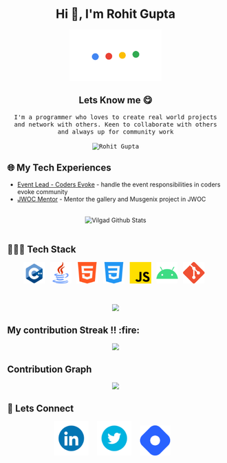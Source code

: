 <h1 align="center">Hi 👋, I'm Rohit Gupta</h1>

 <p align="center">
    <a href="https://github.com/vilgad"><img src="https://github.com/vilgad/vilgad/blob/main/loading.gif" height="120px"/></a> 

  <h2 align="center"> Lets Know me 😋</h2>
  
  <p align="center" font>
  <samp>
I'm a programmer who loves to create real world projects and network with others. Keen to collaborate with others and always up for community work
  </samp><br><br>
   <samp>
     <img src="https://komarev.com/ghpvc/?username=vilgad" alt="Rohit Gupta" /> 
    </p>
  
  ## 🌐 My Tech Experiences
  - [Event Lead - Coders Evoke](https://github.com/Coders-Evoke-Community) - handle the event responsibilities in coders evoke community
  - [JWOC Mentor](https://jwoc.tech/projects) - Mentor the gallery and Musgenix project in JWOC
  <br/>
  <div align="center">

<img align="center" src="https://github-readme-stats.vercel.app/api?username=vilgad&show_icons=true&theme=tokyonight&border=true&count_private=true&title_color=64dd17&text_color=FFFFFF&icon_color=ff3d00&border_radius=15" alt="Vilgad Github Stats">
</div>
<br/>

<h2 align="left">🧑🏽‍💻 Tech Stack</h2>
<p align="center">
 <img alt="C++" src="https://github.com/vilgad/vilgad/blob/main/c++.png" height="50px"/>&nbsp;&nbsp;
 <img alt="Java" src="https://github.com/vilgad/vilgad/blob/main/java.png" height="50px"/>&nbsp;&nbsp;
 <img alt="HTML5" src="https://github.com/vilgad/vilgad/blob/main/html-5.png" height="50px"/>&nbsp;&nbsp;
 <img alt="CSS3" src="https://github.com/vilgad/vilgad/blob/main/css-3.png" height="50px"/>&nbsp;&nbsp;
 <img alt="JavaScript" src="https://github.com/vilgad/vilgad/blob/main/js.png" height="50px"/>&nbsp;&nbsp;
 <img alt="Android" src="https://github.com/vilgad/vilgad/blob/main/android.png" height="50px"/>&nbsp;&nbsp;
  <img alt="Git" src="https://github.com/vilgad/vilgad/blob/main/git.png" height="50px"/>&nbsp;&nbsp;
</p>
<br/>
<p align="center">
  <a href="#">
    <img src="https://github-readme-stats.vercel.app/api/top-langs/?username=vilgad&layout=compact&theme=tokyonight&title_color=64dd17&text_color=FFFFFF&border_radius=15" />
  </a>
</p>

<h2 align="left">My contribution Streak !! :fire:</h2> 
<p align="center">
  <a href="#">
    <img src="https://github-readme-streak-stats.herokuapp.com?user=vilgad&theme=dark&date_format=M%20j%5B%2C%20Y%5D"/>
  </a>
</p>

<h2 align="left">Contribution Graph</h2>
<p align="center">
  <a href="#">
    <img src="https://activity-graph.herokuapp.com/graph?username=vilgad&theme=github" height="300px"/>
  </a>
</p>

<h2 align="left">👻 Lets Connect</h2>
<p align="center">
  <a target="_blank"href="https://www.linkedin.com/in/rohit-gupta-230168205/"><img src="https://github.com/vilgad/vilgad/blob/main/linkedin.gif" height="80px"/></a>&nbsp;&nbsp;&nbsp;&nbsp;
  <a target="_blank"href="https://twitter.com/vilgad_/"><img src="https://github.com/vilgad/vilgad/blob/main/twitter.gif" height="80px"/></a>&nbsp;&nbsp;&nbsp;&nbsp;
  <a href="https://vilgad.hashnode.dev/"><img src="https://github.com/vilgad/vilgad/blob/main/hashnode.png" height="70px" /></a>&nbsp;&nbsp;&nbsp;&nbsp;
</p>
